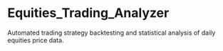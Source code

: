 # Equities_Trading_Analyzer
Automated trading strategy backtesting and statistical analysis of daily equities price data.

